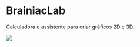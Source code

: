 # BrainiacLab
Calculadora e assistente para criar gráficos 2D e 3D. 

![](https://imgur.com/5lzyRML.png)
